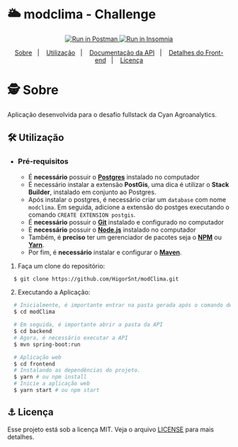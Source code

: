 # 🌥 modclima - Challenge

<p align="center">
  <a href="https://app.getpostman.com/run-collection/f61ec4a7c0969bcf0435">
    <img src="https://run.pstmn.io/button.svg" alt="Run in Postman" />
  </a>
  <a href="https://insomnia.rest/run/?label=modclima&uri=https%3A%2F%2Fraw.githubusercontent.com%2FHigorSnt%2FmodClima%2Fmain%2F.github%2Fmodclima.json%3Ftoken%3DAJVY2TBDJLYLBDACRAZGPGDALESNY" target="_blank"><img src="https://insomnia.rest/images/run.svg" alt="Run in Insomnia"></a>
</p>

<p align="center">
  <a href="#-sobre">Sobre</a>&nbsp;&nbsp;&nbsp;|&nbsp;&nbsp;&nbsp;
  <a href="#-utilização">Utilização</a>&nbsp;&nbsp;&nbsp;|&nbsp;&nbsp;&nbsp;
  <a href="./backend/README.md">Documentação da API</a>&nbsp;&nbsp;&nbsp;|&nbsp;&nbsp;&nbsp;
  <a href="./frontend/README.md">Detalhes do Front-end</a>&nbsp;&nbsp;&nbsp;|&nbsp;&nbsp;&nbsp;
  <a href="#-licença">Licença</a>
</p>

# 🕵 Sobre

Aplicação desenvolvida para o desafio fullstack da Cyan Agroanalytics.

## 🛠 Utilização

- ### **Pré-requisitos**

  - É **necessário** possuir o **[Postgres](https://www.postgresql.org/download/)** instalado no computador
  - É necessário instalar a extensão **PostGis**, uma dica é utilizar o **Stack Builder**, instalado em conjunto ao Postgres.
  - Após instalar o postgres, é necessário criar um `database` com nome `modclima`. Em seguida, adicione a extensão do postges executando o comando `CREATE EXTENSION postgis`.
  - É **necessário** possuir o **[Git](https://git-scm.com/)** instalado e configurado no computador
  - É **necessário** possuir o **[Node.js](https://nodejs.org/en/)** instalado no computador
  - Também, é **preciso** ter um gerenciador de pacotes seja o **[NPM](https://www.npmjs.com/)** ou **[Yarn](https://yarnpkg.com/)**.
  - Por fim, é **necessário** instalar e configurar o **[Maven](https://maven.apache.org/install.html)**.

1. Faça um clone do repositório:

```sh
  $ git clone https://github.com/HigorSnt/modClima.git
```

2. Executando a Aplicação:

```sh
  # Inicialmente, é importante entrar na pasta gerada após o comando de clone
  $ cd modClima

  # Em seguida, é importante abrir a pasta da API
  $ cd backend
  # Agora, é necessário executar a API
  $ mvn spring-boot:run

  # Aplicação web
  $ cd frontend
  # Instalando as dependências do projeto.
  $ yarn # ou npm install
  # Inicie a aplicação web
  $ yarn start # ou npm start
```

## ⚓ Licença

Esse projeto está sob a licença MIT. Veja o arquivo [LICENSE](LICENSE.md) para mais detalhes.
